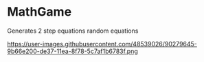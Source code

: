 # MathGame
Generates 2 step equations random equations 

https://user-images.githubusercontent.com/48539026/90279645-9b66e200-de37-11ea-8f78-5c7af1b6783f.png


